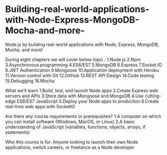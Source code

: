 # Building-real-world-applications-with-Node-Express-MongoDB-Mocha-and-more-
Node.js by building real-world applications with Node, Express, MongoDB, Mocha, and more!

During eight chapters we will cover below topic :
1.Node.js
2.Npm
3.Asynchronous programming
4.ES6/ES7
5.MongoDB
6.Express
7.Socket.IO
8.JWT Authentication
9.Mongoose
10.Application deployment with Heroku
11.Version control with Git
12.GitHub
13.REST API Design
14.Code testing
15.Debugging
16.Mocha

What we’ll learn
1.Build, test, and launch Node apps
2.Create Express web servers and APIs
3.Store data with Mongoose and MongoDB
4.Use cutting-edge ES6/ES7 JavaScript
5.Deploy your Node apps to production
6.Create real-time web apps with SocketIO

Are there any course requirements or prerequisites?
1.A computer on which you can install software (Windows, MacOS, or Linux)
2.A basic understanding of JavaScript (variables, functions, objects, arrays, if statements)

Who this course is for:
Anyone looking to launch their own Node applications, switch careers, or freelance as a Node developer
